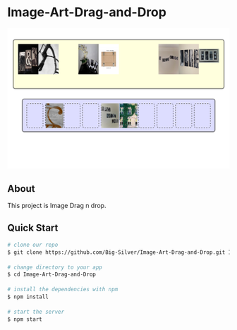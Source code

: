 # Image-Art-Drag-and-Drop

<img width="900" src="img/image-art.png" border="0" />

## About
This project is Image Drag n drop.

## Quick Start

```bash
# clone our repo
$ git clone https://github.com/Big-Silver/Image-Art-Drag-and-Drop.git Image-Art-Drag-and-Drop

# change directory to your app
$ cd Image-Art-Drag-and-Drop

# install the dependencies with npm
$ npm install

# start the server
$ npm start
```
